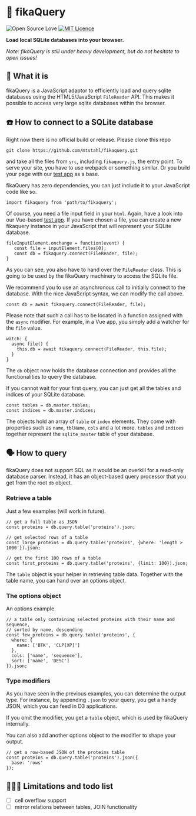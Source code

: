 # 🔎 fikaQuery

![Open Source Love](https://badges.frapsoft.com/os/v1/open-source.png?v=102)
[![MIT Licence](https://badges.frapsoft.com/os/mit/mit.png?v=102)](https://opensource.org/licenses/mit-license.php)

**Load local SQLite databases into your browser.**

*Note: fikaQuery is still under heavy development, but do not hesitate to open issues!*


## 🧐 What it is
fikaQuery is a JavaScript adaptor to efficiently load and query
sqlite databases using the HTML5/JavaScript `FileReader` API.
This makes it possible to access very large sqlite
databases within the browser.


## ☎️ How to connect to a SQLite database
Right now there is no official build or release. Please clone
this repo
```{bash}
git clone https://github.com/mtstahl/fikaquery.git
```
and take all the files from `src`, including `fikaquery.js`, the
entry point. To serve your site, you have to use webpack or
something similar. Or you build your page with our
[test app](https://github.com/mtstahl/fikaquery/tree/master/test-vue)
as a base.

fikaQuery has zero dependencies, you can just include it to your
JavaScript code like so.
```{JavaScript}
import fikaquery from 'path/to/fikaquery';
```
Of course, you need a file input field in your `html`. Again, have a look
into our Vue-based [test app](https://github.com/mtstahl/fikaquery/tree/master/test-vue).
If you have chosen a file, you can create a new fikaquery instance
in your JavaScript that will represent your SQLite database.
```{JavaScript}
fileInputElement.onchange = function(event) {
   const file = inputElement.files[0];
   const db = fikaquery.connect(FileReader, file);
}
```
As you can see, you also have to hand over the `FileReader` class.
This is going to be used by the fikaQuery machinery to
access the SQLite file.

We recommend you to use an asynchronous call to initially connect
to the database. With the nice JavaScript syntax, we can
modify the call above.
```{JavaScript}
const db = await fikaquery.connect(FileReader, file);
```
Please note that such a call has to be located in a function
assigned with the `async` modifier. For example, in a Vue app,
you simply add a watcher for the `file` value.
```{Vue}
watch: {
  async file() {
    this.db = await fikaquery.connect(FileReader, this.file);
  }
}
```
The `db` object now holds the database connection and provides
all the functionalities to query the database.

If you cannot wait for your first query, you can just get all
the tables and indices of your SQLite database.
```{JavaScript}
const tables = db.master.tables;
const indices = db.master.indices;
```
The objects hold an array of `table` or `index` elements. They come
with properties such as `name`, `tblName`, `cols` and a lot more.
`tables` and `indices` together represent the `sqlite_master` table
of your database.


## 🗣 How to query
fikaQuery does not support SQL as it would be an overkill for
a read-only database parser. Instead, it has an object-based query
processor that you get from the root `db` object.

### Retrieve a table
Just a few examples (will work in future).
```{JavaScript}
// get a full table as JSON
const proteins = db.query.table('proteins').json;

// get selected rows of a table
const large_proteins = db.query.table('proteins', {where: 'length > 1000'}).json;

// get the first 100 rows of a table
const first_proteins = db.query.table('proteins', {limit: 100}).json;
```

The `table` object is your helper in retrieving table data.
Together with the table name, you can hand over an options object.

### The options object
An options example.
```{JavaScript}
// a table only containing selected proteins with their name and sequence,
// sorted by name, descending
const few_proteins = db.query.table('proteins', {
  where: {
    name: ['BTK', 'CLP[XP]']
  },
  cols: ['name', 'sequence'],
  sort: ['name', 'DESC']
}).json;
```

### Type modifiers
As you have seen in the previous examples, you can determine the output
type. For instance, by appending `.json` to your query, you get a handy
JSON, which you can feed in D3 applications.

If you omit the modifier, you get a `table` object, which is used by
fikaQuery internally.

You can also add another options object to the modifier to shape your
output.
```{JavaScript}
// get a row-based JSON of the proteins table
const proteins = db.query.table('proteins').json({
  base: 'rows'
});
```


## 👩🏼‍💻 Limitations and todo list
* [ ] cell overflow support
* [ ] mirror relations between tables, JOIN functionality
